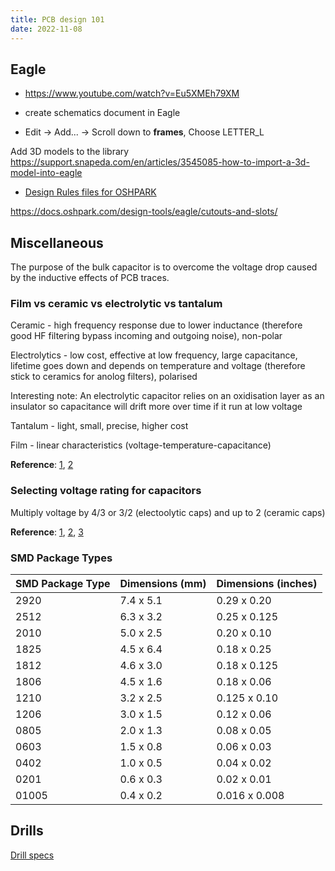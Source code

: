 ```yaml
---
title: PCB design 101
date: 2022-11-08
---
```


## Eagle

- https://www.youtube.com/watch?v=Eu5XMEh79XM

- create schematics document in Eagle
- Edit -> Add... -> Scroll down to **frames**, Choose LETTER_L

Add 3D models to the library https://support.snapeda.com/en/articles/3545085-how-to-import-a-3d-model-into-eagle
- [Design Rules files for OSHPARK](https://docs.oshpark.com/design-tools/eagle/design-rules-files/)

https://docs.oshpark.com/design-tools/eagle/cutouts-and-slots/

## Miscellaneous

The purpose of the bulk capacitor is to overcome the voltage drop caused by the inductive effects of PCB traces. 

### Film vs ceramic vs electrolytic vs tantalum

Ceramic - high frequency response due to lower inductance (therefore good HF filtering bypass incoming and outgoing noise), non-polar

Electrolytics - low cost, effective at low frequency, large capacitance, lifetime goes down and depends on temperature and voltage (therefore stick to ceramics for anolog filters), polarised

Interesting note:  An electrolytic capacitor relies on an oxidisation layer as an insulator so capacitance will drift more over time if it run at low voltage

Tantalum - light, small, precise, higher cost

Film - linear characteristics (voltage-temperature-capacitance)

**Reference**: [1](https://electronics.stackexchange.com/questions/232631/ceramic-caps-vs-electrolytic-what-are-the-tangible-differences-in-use), [2](https://electronics.stackexchange.com/questions/69919/ceramic-vs-film-capacitor-which-one-is-preferred-in-audio-circuits)

### Selecting voltage rating for capacitors

Multiply voltage by 4/3 or 3/2 (electoolytic caps) and up to 2 (ceramic caps)

**Reference**: [1](https://electronics.stackexchange.com/questions/15700/selecting-voltage-rating-for-capacitors), [2](http://www.learningaboutelectronics.com/Articles/What-does-the-voltage-rating-on-a-capacitor-mean), [3](https://resources.pcb.cadence.com/blog/2022-ceramic-capacitor-voltage-ratings-here-is-what-you-need-to-know)

### SMD Package Types

SMD Package Type | Dimensions (mm) | Dimensions (inches)
-----|-----------|-------------
2920 | 7.4 x 5.1 | 0.29 x 0.20
2512 | 6.3 x 3.2 | 0.25 x 0.125
2010 | 5.0 x 2.5 | 0.20 x 0.10
1825 | 4.5 x 6.4 | 0.18 x 0.25
1812 | 4.6 x 3.0 | 0.18 x 0.125
1806 | 4.5 x 1.6 | 0.18 x 0.06
1210 | 3.2 x 2.5 | 0.125 x 0.10
1206 | 3.0 x 1.5 | 0.12 x 0.06
0805 | 2.0 x 1.3 | 0.08 x 0.05
0603 | 1.5 x 0.8 | 0.06 x 0.03
0402 | 1.0 x 0.5 | 0.04 x 0.02
0201 | 0.6 x 0.3 | 0.02 x 0.01
01005 | 0.4 x 0.2 | 0.016 x 0.008




## Drills

[Drill specs](https://docs.oshpark.com/submitting-orders/drill-specs/)